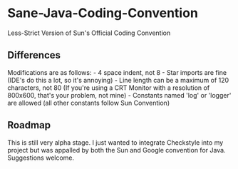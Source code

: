 # Sane-Java-Coding-Convention
Less-Strict Version of Sun's Official Coding Convention

## Differences
Modifications are as follows:
    - 4 space indent, not 8
    - Star imports are fine (IDE's do this a lot, so it's annoying)
    - Line length can be a maximum of 120 characters, not 80
    (If you're using a CRT Monitor with a resolution of 800x600, that's your problem, not mine)
    - Constants named 'log' or 'logger' are allowed (all other constants follow Sun Convention)

## Roadmap
This is still very alpha stage.  I just wanted to integrate Checkstyle into my project but
was appalled by both the Sun and Google convention for Java.  Suggestions welcome.
